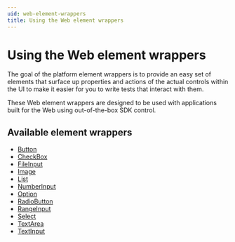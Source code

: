```yaml
---
uid: web-element-wrappers
title: Using the Web element wrappers
---
```


# Using the Web element wrappers

The goal of the platform element wrappers is to provide an easy set of elements that surface up properties and actions of the actual controls within the UI to make it easier for you to write tests that interact with them.

These Web element wrappers are designed to be used with applications built for the Web using out-of-the-box SDK control.

## Available element wrappers

- [Button](https://github.com/MADE-Apps/legerity/blob/main/src/Legerity.Web/Elements/Core/Button.cs)
- [CheckBox](https://github.com/MADE-Apps/legerity/blob/main/src/Legerity.Web/Elements/Core/CheckBox.cs)
- [FileInput](https://github.com/MADE-Apps/legerity/blob/main/src/Legerity.Web/Elements/Core/FileInput.cs)
- [Image](https://github.com/MADE-Apps/legerity/blob/main/src/Legerity.Web/Elements/Core/Image.cs)
- [List](https://github.com/MADE-Apps/legerity/blob/main/src/Legerity.Web/Elements/Core/List.cs)
- [NumberInput](https://github.com/MADE-Apps/legerity/blob/main/src/Legerity.Web/Elements/Core/NumberInput.cs)
- [Option](https://github.com/MADE-Apps/legerity/blob/main/src/Legerity.Web/Elements/Core/Option.cs)
- [RadioButton](https://github.com/MADE-Apps/legerity/blob/main/src/Legerity.Web/Elements/Core/RadioButton.cs)
- [RangeInput](https://github.com/MADE-Apps/legerity/blob/main/src/Legerity.Web/Elements/Core/RangeInput.cs)
- [Select](https://github.com/MADE-Apps/legerity/blob/main/src/Legerity.Web/Elements/Core/Select.cs)
- [TextArea](https://github.com/MADE-Apps/legerity/blob/main/src/Legerity.Web/Elements/Core/TextArea.cs)
- [TextInput](https://github.com/MADE-Apps/legerity/blob/main/src/Legerity.Web/Elements/Core/TextInput.cs)
